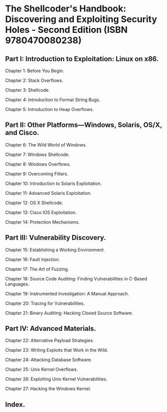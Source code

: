 # The Shellcoder's Handbook: Discovering and Exploiting Security Holes - Second Edition (ISBN 9780470080238)

## Part I: Introduction to Exploitation: Linux on x86.

Chapter 1: Before You Begin.

Chapter 2: Stack Overflows.

Chapter 3: Shellcode.

Chapter 4: Introduction to Format String Bugs.

Chapter 5: Introduction to Heap Overflows.

## Part II: Other Platforms—Windows, Solaris, OS/X, and Cisco.

Chapter 6: The Wild World of Windows.

Chapter 7: Windows Shellcode.

Chapter 8: Windows Overflows.

Chapter 9: Overcoming Filters.

Chapter 10: Introduction to Solaris Exploitation.

Chapter 11: Advanced Solaris Exploitation.

Chapter 12: OS X Shellcode.

Chapter 13: Cisco IOS Exploitation.

Chapter 14: Protection Mechanisms.

## Part III: Vulnerability Discovery.

Chapter 15: Establishing a Working Environment.

Chapter 16: Fault Injection.

Chapter 17: The Art of Fuzzing.

Chapter 18: Source Code Auditing: Finding Vulnerabilities in C-Based Languages.

Chapter 19: Instrumented Investigation: A Manual Approach.

Chapter 20: Tracing for Vulnerabilities.

Chapter 21: Binary Auditing: Hacking Closed Source Software.

## Part IV: Advanced Materials.

Chapter 22: Alternative Payload Strategies.

Chapter 23: Writing Exploits that Work in the Wild.

Chapter 24: Attacking Database Software.

Chapter 25: Unix Kernel Overflows.

Chapter 26: Exploiting Unix Kernel Vulnerabilities.

Chapter 27: Hacking the Windows Kernel.

## Index.
